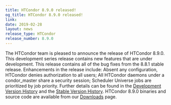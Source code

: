 ```yaml
---
title: HTCondor 8.9.0 released!
og_title: HTCondor 8.9.0 released!
link: 
date: 2019-02-28
layout: news
release_type: HTCondor
release_number: 8.9.0
---
```


The HTCondor team is pleased to announce the release of HTCondor 8.9.0. This development series release contains new features that are under development. This release contains all of the bug fixes from the 8.8.1 stable release.  Enhancements in the release include: Absent any configuration, HTCondor denies authorization to all users; All HTCondor daemons under a condor_master share a security session; Scheduler Universe jobs are prioritized by job priority.  Further details can be found in the <a href="http://htcondor.org/manual/v8.9.0/DevelopmentReleaseSeries89.html"> Development Version History</a> and the <a href="http://htcondor.org/manual/v8.9.0/StableReleaseSeries88.html"> Stable Version History</a>. HTCondor 8.9.0 binaries and source code are available from our <a href="http://htcondor.org/downloads/">Downloads</a> page. 
